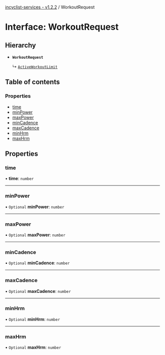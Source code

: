 [incyclist-services - v1.2.2](../README.md) / WorkoutRequest

# Interface: WorkoutRequest

## Hierarchy

- **`WorkoutRequest`**

  ↳ [`ActiveWorkoutLimit`](ActiveWorkoutLimit.md)

## Table of contents

### Properties

- [time](WorkoutRequest.md#time)
- [minPower](WorkoutRequest.md#minpower)
- [maxPower](WorkoutRequest.md#maxpower)
- [minCadence](WorkoutRequest.md#mincadence)
- [maxCadence](WorkoutRequest.md#maxcadence)
- [minHrm](WorkoutRequest.md#minhrm)
- [maxHrm](WorkoutRequest.md#maxhrm)

## Properties

### time

• **time**: `number`

___

### minPower

• `Optional` **minPower**: `number`

___

### maxPower

• `Optional` **maxPower**: `number`

___

### minCadence

• `Optional` **minCadence**: `number`

___

### maxCadence

• `Optional` **maxCadence**: `number`

___

### minHrm

• `Optional` **minHrm**: `number`

___

### maxHrm

• `Optional` **maxHrm**: `number`
